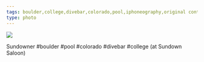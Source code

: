 ```yaml
---
tags: boulder,college,divebar,colorado,pool,iphoneography,original content
type: photo
---
```

<img src="http://31.media.tumblr.com/b5ec812fd1f80ff1721468474e5fd767/tumblr_ms2lqeO7ya1rdkc0do1_1280.jpg" />

Sundowner #boulder #pool #colorado #divebar #college (at Sundown Saloon)
